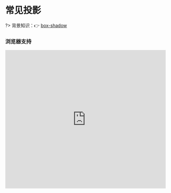 
# 常见投影

?> 背景知识：:point_right: [box-shadow](https://developer.mozilla.org/zh-CN/docs/Web/CSS/box-shadow)

<vuep template="#single-projection"></vuep>

<script v-pre type="text/x-template" id="single-projection">
<style>
  main {
    width: 100%;
    padding: 20px 0 0 0;
  }
  .projection {
    display: flex;
    flex-wrap: wrap;
    justify-content: space-around;
    align-items: center;
    padding-bottom: 20px;
    margin-bottom: 20px;
    border-bottom: 1px solid #eee;
  }
  .projection > div {
    width: 180px; height: 120px;
    background: rgba(180,160,120,.2);
  }
  .projection:not(:first-child:last-child) > div {
    border: 2px solid transparent;
    background-clip: content-box;
  }
  .projection:last-child {
    margin-bottom: 0;
    border-bottom: 0;
  }
  .projection:nth-of-type(1) > div {
    margin-left: -6px;
    box-shadow: 0 0 6px rgba(180,160,120,.8);
  }
  .projection:nth-of-type(2) > div {
    border-bottom: 0;
    box-shadow: 0px 6px 5px -5px rgba(180,160,120,.6);
  }
  .projection:nth-of-type(3) > div {
    border-right: 0;
    border-bottom: 0;
    box-shadow: 5px 5px 5px -4px rgba(180,160,120,.6);
  }
  .projection:nth-of-type(4) > div {
    border-right: 0;
    border-left: 0;
    box-shadow: 6px 0 5px -5px rgba(180,160,120,.6), -6px 0 5px -5px rgba(180,160,120,.6);
  }
  .projection:nth-of-type(5) > div {
    box-shadow: 0 0 0 1px rgba(180,160,120,.6);
  }
</style>
<template>
  <main>
    <div class="projection">
      <p>① 无偏移投影</p>
      <div></div>
    </div>
    <div class="projection">
      <p>② 单侧投影</p>
      <div></div>
    </div>
    <div class="projection">
      <p>③ 领边投影</p>
      <div></div>
    </div>
    <div class="projection">
      <p>④ 两侧投影</p>
      <div></div>
    </div>
    <div class="projection">
      <p>⑤ 1px投影</p>
      <div></div>
    </div>
  </main>
</template>
<script>  
</script>
</script>

### 浏览器支持

<iframe src="https://caniuse.bitsofco.de/embed/index.html?feat=css-boxshadow&amp;periods=future_1,current,past_1,past_2,past_3&amp;accessible-colours=false" frameborder="0" width="100%" height="436px"></iframe>
